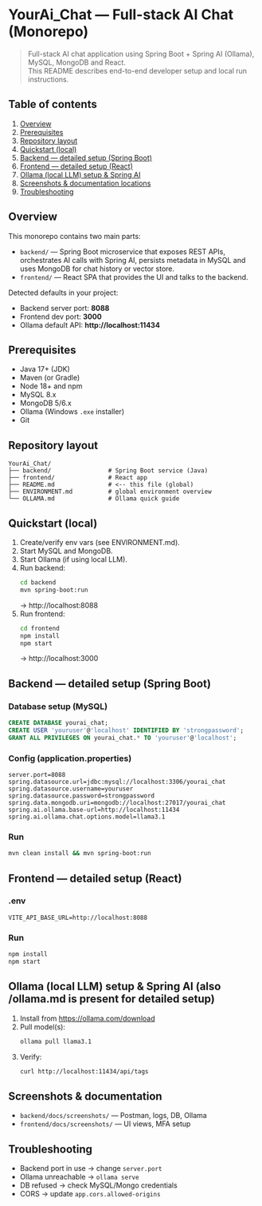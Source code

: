 # YourAi_Chat — Full-stack AI Chat (Monorepo)

> Full-stack AI chat application using Spring Boot + Spring AI (Ollama), MySQL, MongoDB and React.  
> This README describes end-to-end developer setup and local run instructions.

## Table of contents
1. [Overview](#overview)  
2. [Prerequisites](#prerequisites)  
3. [Repository layout](#repository-layout)  
4. [Quickstart (local)](#quickstart-local)  
5. [Backend — detailed setup (Spring Boot)](#backend---detailed-setup-spring-boot)  
6. [Frontend — detailed setup (React)](#frontend---detailed-setup-react)  
7. [Ollama (local LLM) setup & Spring AI](#ollama-local-llm-setup--spring-ai)  
8. [Screenshots & documentation locations](#screenshots--documentation-locations)  
9. [Troubleshooting](#troubleshooting)  


## Overview
This monorepo contains two main parts:
- `backend/` — Spring Boot microservice that exposes REST APIs, orchestrates AI calls with Spring AI, persists metadata in MySQL and uses MongoDB for chat history or vector store.
- `frontend/` — React SPA that provides the UI and talks to the backend.

Detected defaults in your project:
- Backend server port: **8088**
- Frontend dev port: **3000**
- Ollama default API: **http://localhost:11434**

## Prerequisites
- Java 17+ (JDK)
- Maven (or Gradle)
- Node 18+ and npm
- MySQL 8.x
- MongoDB 5/6.x
- Ollama (Windows `.exe` installer)
- Git

## Repository layout
```
YourAi_Chat/
├── backend/                # Spring Boot service (Java)
├── frontend/               # React app
├── README.md               # <-- this file (global)
├── ENVIRONMENT.md          # global environment overview
└── OLLAMA.md               # Ollama quick guide

```

## Quickstart (local)
1. Create/verify env vars (see ENVIRONMENT.md).
2. Start MySQL and MongoDB.
3. Start Ollama (if using local LLM).
4. Run backend:
   ```bash
   cd backend
   mvn spring-boot:run
   ```
   → http://localhost:8088
5. Run frontend:
   ```bash
   cd frontend
   npm install
   npm start
   ```
   → http://localhost:3000

## Backend — detailed setup (Spring Boot)
### Database setup (MySQL)
```sql
CREATE DATABASE yourai_chat;
CREATE USER 'youruser'@'localhost' IDENTIFIED BY 'strongpassword';
GRANT ALL PRIVILEGES ON yourai_chat.* TO 'youruser'@'localhost';
```
### Config (application.properties)
```properties
server.port=8088
spring.datasource.url=jdbc:mysql://localhost:3306/yourai_chat
spring.datasource.username=youruser
spring.datasource.password=strongpassword
spring.data.mongodb.uri=mongodb://localhost:27017/yourai_chat
spring.ai.ollama.base-url=http://localhost:11434
spring.ai.ollama.chat.options.model=llama3.1
```
### Run
```bash
mvn clean install && mvn spring-boot:run
```

## Frontend — detailed setup (React)
### .env
```
VITE_API_BASE_URL=http://localhost:8088
```
### Run
```bash
npm install
npm start
```

## Ollama (local LLM) setup & Spring AI (also /ollama.md is present for detailed setup)
1. Install from https://ollama.com/download
2. Pull model(s):
   ```bash
   ollama pull llama3.1
   ```
3. Verify:
   ```bash
   curl http://localhost:11434/api/tags
   ```

## Screenshots & documentation
- `backend/docs/screenshots/` —  Postman, logs, DB, Ollama
- `frontend/docs/screenshots/` — UI views, MFA setup


## Troubleshooting
- Backend port in use → change `server.port`
- Ollama unreachable → `ollama serve`
- DB refused → check MySQL/Mongo credentials
- CORS → update `app.cors.allowed-origins`

